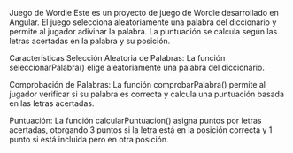 Juego de Wordle
Este es un proyecto de juego de Wordle desarrollado en Angular.
El juego selecciona aleatoriamente una palabra del diccionario y permite al jugador adivinar la palabra.
La puntuación se calcula según las letras acertadas en la palabra y su posición.

Características
Selección Aleatoria de Palabras: La función seleccionarPalabra() elige aleatoriamente una palabra del diccionario.

Comprobación de Palabras: La función comprobarPalabra() permite al jugador verificar si su palabra es correcta y calcula una puntuación basada en las letras acertadas.

Puntuación: La función calcularPuntuacion() asigna puntos por letras acertadas, otorgando 3 puntos si la letra está en la posición correcta y 1 punto si está incluida pero en otra posición.
